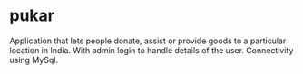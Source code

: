 # pukar
Application that lets people donate, assist or provide goods to a particular location in India. With admin login to handle details of the user. Connectivity using MySql.
